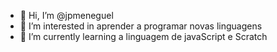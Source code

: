 - 👋 Hi, I’m @jpmeneguel
- 👀 I’m interested in aprender a programar novas linguagens
- 🌱 I’m currently learning a linguagem de javaScript e Scratch
